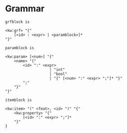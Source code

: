 # Grammar

`grfblock is`
    
    <kw:grf> "{"
        [<id> : <expr> | <paramblock>]*
    "}"

`paramblock is` 
    
    <kw:param> [<num>] "{"
        <name> "{"
            <id> ":" <expr> 
                        | "int"
                        | "bool"
                        | "{" [<num> ":" <expr> ";"]* "}" 
            ";"
        "}"
    "}"

`itemblock is`

    <kw:item> "(" <feat>, <id> ")" "{"
        <kw:property> "{"
            [<id> ":" <expr> ";"]*
        "}"
    }

